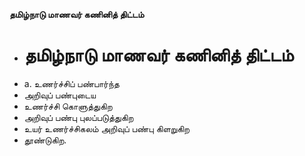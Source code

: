 **தமிழ்நாடு மாணவர் கணினித் திட்டம்**
- # தமிழ்நாடு மாணவர் கணினித் திட்டம்
- a. உணர்ச்சிப் பண்பார்ந்த
- அறிவுப் பண்புடைய
- உணர்ச்சி கொளுத்துகிற
- அறிவுப் பண்பு புலப்படுத்துகிற
- உயர் உணர்ச்சிகலம் அறிவுப் பண்பு கிளறுகிற
- தூண்டுகிற.

